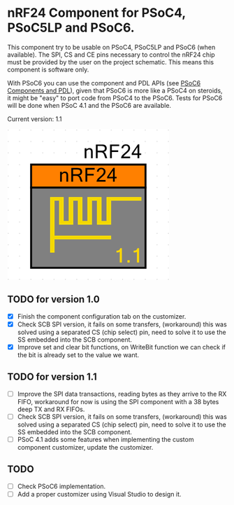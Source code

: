 # nRF24 Component for PSoC4, PSoC5LP and PSoC6.

This component try to be usable on PSoC4, PSoC5LP and PSoC6 (when available).
The SPI, CS and CE pins necessary to control the nRF24 chip must be provided by the user on the project schematic. This means this component is software only.

With PSoC6 you can use the component and PDL APIs (see [PSoC6 Components and PDL](http://www.cypress.com/blog/psoc-creator-news-and-information/psoc-6-components-and-pdl-drivers)), given that PSoC6 is more like a PSoC4 on steroids, it might be "easy" to port code from PSoC4 to the PSoC6.
Tests for PSoC6 will be done when PSoC 4.1 and the PSoC6 are available.

Current version: 1.1

![Component](img/v1_1.png)

## TODO for version 1.0
- [x] Finish the component configuration tab on the customizer.
- [x] Check SCB SPI version, it fails on some transfers, (workaround) this was solved using a separated CS (chip select) pin, need to solve it to use the SS embedded into the SCB component.
- [x] Improve set and clear bit functions, on WriteBit function we can check if the bit is already set to the value we want.

## TODO for version 1.1
- [ ] Improve the SPI data transactions, reading bytes as they arrive to the RX FIFO, workaround for now is using the SPI component with a 38 bytes deep TX and RX FIFOs.
- [ ] Check SCB SPI version, it fails on some transfers, (workaround) this was solved using a separated CS (chip select) pin, need to solve it to use the SS embedded into the SCB component.
- [ ] PSoC 4.1 adds some features when implementing the custom component customizer, update the customizer.

## TODO
- [ ] Check PSoC6 implementation.
- [ ] Add a proper customizer using Visual Studio to design it.
